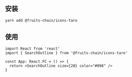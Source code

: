 ## 安装

```bash
yarn add @fruits-chain/icons-taro
```

## 使用

```tsx
import React from 'react'
import { SearchOutline } from '@fruits-chain/icons-taro'

const App: React.FC = () => {
  return <SearchOutline size={20} color="#098" />
}
```
